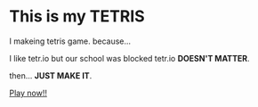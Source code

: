 # This is my TETRIS
I makeing tetris game.
because...


I like tetr.io but our school was blocked tetr.io
**DOESN'T MATTER**.

then... **JUST MAKE IT**.

[Play now!!](https://1aki.github.io/akiris/)
